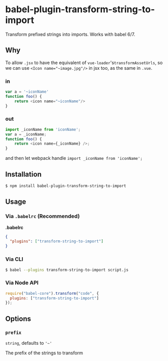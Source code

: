 # babel-plugin-transform-string-to-import

Transform prefixed strings into imports.
Works with babel 6/7.

## Why
To allow `.jsx` to have the equivalent of `vue-loader`'s`transformAssetUrls`,
so we can use `<Icon name="~image.jpg"/>` in jsx too, as the same in `.vue`.

### in
```js
var a = '~iconName'
function foo() {
    return <icon name="~iconName"/>
}
```

### out
```js
import _iconName from 'iconName';
var a = _iconName;
function foo() {
    return <icon name={_iconName} />;
}
```
and then let webpack handle `import _iconName from 'iconName';`


## Installation

```sh
$ npm install babel-plugin-transform-string-to-import
```

## Usage

### Via `.babelrc` (Recommended)

**.babelrc**

```json
{
  "plugins": ["transform-string-to-import"]
}
```

### Via CLI

```sh
$ babel --plugins transform-string-to-import script.js
```

### Via Node API

```javascript
require("babel-core").transform("code", {
  plugins: ["transform-string-to-import"]
});
```

## Options

### `prefix`

`string`, defaults to `'~'`

The prefix of the strings to transform
